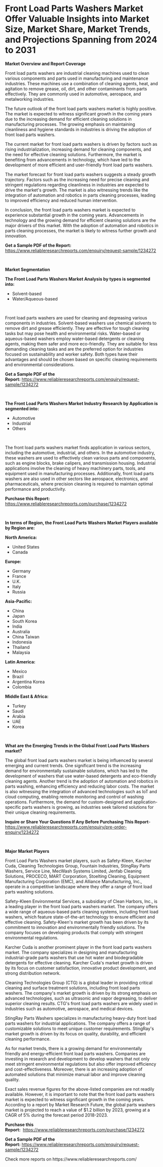 <p><h1>Front Load Parts Washers Market Offer Valuable Insights into Market Size, Market Share, Market Trends, and Projections Spanning from 2024 to 2031</h1></p><p><strong>Market Overview and Report Coverage</strong></p>
<p><p>Front load parts washers are industrial cleaning machines used to clean various components and parts used in manufacturing and maintenance industries. These machines use a combination of cleaning agents, heat, and agitation to remove grease, oil, dirt, and other contaminants from parts effectively. They are commonly used in automotive, aerospace, and metalworking industries.</p><p>The future outlook of the front load parts washers market is highly positive. The market is expected to witness significant growth in the coming years due to the increasing demand for efficient cleaning solutions in manufacturing processes. The growing emphasis on maintaining cleanliness and hygiene standards in industries is driving the adoption of front load parts washers.</p><p>The current market for front load parts washers is driven by factors such as rising industrialization, increasing demand for cleaning components, and the need for effective cleaning solutions. Furthermore, the market is benefiting from advancements in technology, which have led to the development of more efficient and user-friendly front load parts washers.</p><p>The market forecast for front load parts washers suggests a steady growth trajectory. Factors such as the increasing need for precise cleaning and stringent regulations regarding cleanliness in industries are expected to drive the market's growth. The market is also witnessing trends like the integration of automation and robotics in parts cleaning processes, leading to improved efficiency and reduced human intervention.</p><p>In conclusion, the front load parts washers market is expected to experience substantial growth in the coming years. Advancements in technology and the growing demand for efficient cleaning solutions are the major drivers of this market. With the adoption of automation and robotics in parts cleaning processes, the market is likely to witness further growth and innovation.</p></p>
<p><strong>Get a Sample PDF of the Report:</strong> <a href="https://www.reliableresearchreports.com/enquiry/request-sample/1234272">https://www.reliableresearchreports.com/enquiry/request-sample/1234272</a></p>
<p>&nbsp;</p>
<p><strong>Market Segmentation</strong></p>
<p><strong>The Front Load Parts Washers Market Analysis by types is segmented into:</strong></p>
<p><ul><li>Solvent-based</li><li>Water/Aqueous-based</li></ul></p>
<p>&nbsp;</p>
<p><p>Front load parts washers are used for cleaning and degreasing various components in industries. Solvent-based washers use chemical solvents to remove dirt and grease efficiently. They are effective for tough cleaning tasks but may pose health and environmental risks. Water-based or aqueous-based washers employ water-based detergents or cleaning agents, making them safer and more eco-friendly. They are suitable for less demanding cleaning tasks and are the preferred option for industries focused on sustainability and worker safety. Both types have their advantages and should be chosen based on specific cleaning requirements and environmental considerations.</p></p>
<p><strong>Get a Sample PDF of the Report:</strong>&nbsp;<a href="https://www.reliableresearchreports.com/enquiry/request-sample/1234272">https://www.reliableresearchreports.com/enquiry/request-sample/1234272</a></p>
<p>&nbsp;</p>
<p><strong>The Front Load Parts Washers Market Industry Research by Application is segmented into:</strong></p>
<p><ul><li>Automotive</li><li>Industrial</li><li>Others</li></ul></p>
<p>&nbsp;</p>
<p><p>The front load parts washers market finds application in various sectors, including the automotive, industrial, and others. In the automotive industry, these washers are used to effectively clean various parts and components, such as engine blocks, brake calipers, and transmission housing. Industrial applications involve the cleaning of heavy machinery parts, tools, and equipment used in manufacturing processes. Additionally, front load parts washers are also used in other sectors like aerospace, electronics, and pharmaceuticals, where precision cleaning is required to maintain optimal performance and productivity.</p></p>
<p><strong>Purchase this Report:</strong>&nbsp; <a href="https://www.reliableresearchreports.com/purchase/1234272">https://www.reliableresearchreports.com/purchase/1234272</a></p>
<p>&nbsp;</p>
<p><strong>In terms of Region, the Front Load Parts Washers Market Players available by Region are:</strong></p>
<p>
    <p> <strong> North America: </strong>
        <ul>
            <li>United States</li>
            <li>Canada</li>
        </ul>
        </p> 
    <p> <strong> Europe: </strong>
        <ul>
            <li>Germany</li>
            <li>France</li>
            <li>U.K.</li>
            <li>Italy</li>
            <li>Russia</li>
        </ul>
        </p> 
    <p> <strong> Asia-Pacific: </strong>
        <ul>
            <li>China</li>
            <li>Japan</li>
            <li>South Korea</li>
            <li>India</li>
            <li>Australia</li>
            <li>China Taiwan</li>
            <li>Indonesia</li>
            <li>Thailand</li>
            <li>Malaysia</li>
        </ul>
        </p> 
    <p> <strong> Latin America: </strong>
        <ul>
            <li>Mexico</li>
            <li>Brazil</li>
            <li>Argentina Korea</li>
            <li>Colombia</li>
        </ul>
        </p> 
    <p> <strong> Middle East & Africa: </strong>
        <ul>
            <li>Turkey</li>
            <li>Saudi</li>
            <li>Arabia</li>
            <li>UAE</li>
            <li>Korea</li>
        </ul>
    </p>
    </p>
<p>&nbsp;</p>
<p><strong>What are the Emerging Trends in the Global Front Load Parts Washers market?</strong></p>
<p><p>The global front load parts washers market is being influenced by several emerging and current trends. One significant trend is the increasing demand for environmentally sustainable solutions, which has led to the development of washers that use water-based detergents and eco-friendly cleaning agents. Another trend is the adoption of automation and robotics in parts washing, enhancing efficiency and reducing labor costs. The market is also witnessing the integration of advanced technologies such as IoT and cloud computing, enabling remote monitoring and control of washing operations. Furthermore, the demand for custom-designed and application-specific parts washers is growing, as industries seek tailored solutions for their unique cleaning requirements.</p></p>
<p><strong>Inquire or Share Your Questions If Any Before Purchasing This Report</strong>- <a href="https://www.reliableresearchreports.com/enquiry/pre-order-enquiry/1234272">https://www.reliableresearchreports.com/enquiry/pre-order-enquiry/1234272</a></p>
<p>&nbsp;</p>
<p><strong>Major Market Players</strong></p>
<p><p>Front Load Parts Washers market players, such as Safety-Kleen, Karcher Cuda, Cleaning Technologies Group, Fountain Industries, StingRay Parts Washers, Service Line, MecWash Systems Limited, Jenfab Cleaning Solutions, PROCECO, MART Corporation, Stoelting Cleaning, Equipment Manufacturing Corporation (EMC), and Alliance Manufacturing, Inc., operate in a competitive landscape where they offer a range of front load parts washing solutions.</p><p>Safety-Kleen Environmental Services, a subsidiary of Clean Harbors, Inc., is a leading player in the front load parts washers market. The company offers a wide range of aqueous-based parts cleaning systems, including front load washers, which feature state-of-the-art technology to ensure efficient and effective cleaning. Safety-Kleen's market growth has been driven by its commitment to innovation and environmentally friendly solutions. The company focuses on developing products that comply with stringent environmental regulations.</p><p>Karcher Cuda is another prominent player in the front load parts washers market. The company specializes in designing and manufacturing industrial-grade parts washers that use hot water and biodegradable detergents for effective cleaning. Karcher Cuda's market growth is driven by its focus on customer satisfaction, innovative product development, and strong distribution network.</p><p>Cleaning Technologies Group (CTG) is a global leader in providing critical cleaning and surface treatment solutions, including front load parts washers. The company's market growth is driven by its strong emphasis on advanced technologies, such as ultrasonic and vapor degreasing, to deliver superior cleaning results. CTG's front load parts washers are widely used in industries such as automotive, aerospace, and medical devices.</p><p>StingRay Parts Washers specializes in manufacturing heavy-duty front load parts washers for industrial applications. The company offers a range of customizable solutions to meet unique customer requirements. StingRay's market growth is driven by its focus on quality, durability, and efficient cleaning performance.</p><p>As for market trends, there is a growing demand for environmentally friendly and energy-efficient front load parts washers. Companies are investing in research and development to develop washers that not only meet stringent environmental regulations but also offer improved efficiency and cost-effectiveness. Moreover, there is an increasing adoption of automated solutions that minimize manual labor and improve cleaning quality.</p><p>Exact sales revenue figures for the above-listed companies are not readily available. However, it is important to note that the front load parts washers market is expected to witness significant growth in the coming years. According to a report by Market Research Future, the global parts washers market is projected to reach a value of $1.2 billion by 2023, growing at a CAGR of 5% during the forecast period 2018-2023.</p></p>
<p><strong>Purchase this Report:</strong>&nbsp;&nbsp;<a href="https://www.reliableresearchreports.com/purchase/1234272">https://www.reliableresearchreports.com/purchase/1234272</a></p>
<p></p>
<p><strong>Get a Sample PDF of the Report:</strong>&nbsp;<a href="https://www.reliableresearchreports.com/enquiry/request-sample/1234272">https://www.reliableresearchreports.com/enquiry/request-sample/1234272</a></p>
<p>Check more reports on https://www.reliableresearchreports.com/</p>
